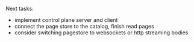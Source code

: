 Next tasks:
- implement control plane server and client
- connect the page store to the catalog, finish read pages
- consider switching pagestore to websockets or http streaming bodies
